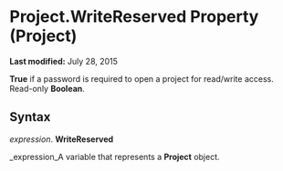 
# Project.WriteReserved Property (Project)

 **Last modified:** July 28, 2015

 **True** if a password is required to open a project for read/write access. Read-only **Boolean**.

## Syntax

 _expression_. **WriteReserved**

 _expression_A variable that represents a  **Project** object.

